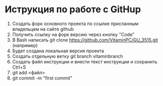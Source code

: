 # Иструкция по работе с GitHup

1. Создать форк основного проекта по ссылке присланным владельцем на сайте github
2. Получить ссылку на форк версию через кнопку "Code"
3. В Bash написать git clone https://github.com/VitaminPC/GU_3515.git (например)
4. Будет создана локальная версия проекта
5. Создать отдельную ветку git branch vitaminbranch
6. Создать файл инструкции и внести текст инструкции и сохранить Ctrl+S
7. git add <файл>
8. git commit -m "first commit"